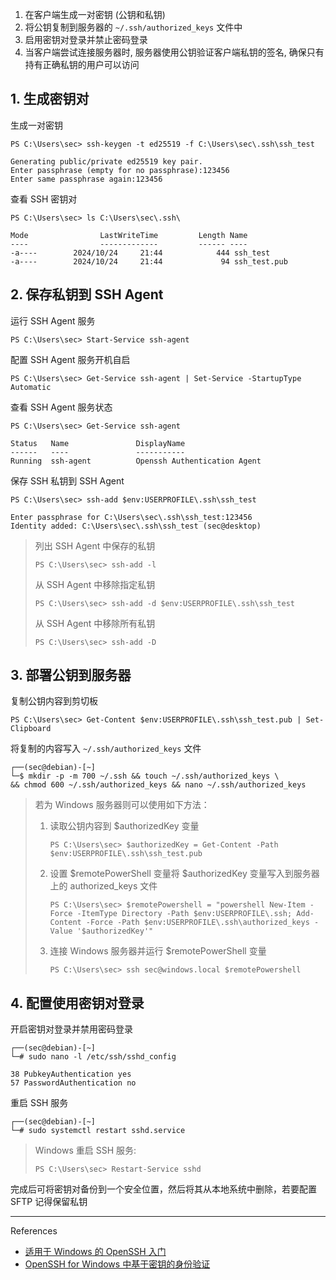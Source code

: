 1. 在客户端生成一对密钥 (公钥和私钥)
2. 将公钥复制到服务器的 `~/.ssh/authorized_keys` 文件中
3. 启用密钥对登录并禁止密码登录
4. 当客户端尝试连接服务器时, 服务器使用公钥验证客户端私钥的签名, 确保只有持有正确私钥的用户可以访问

## 1. 生成密钥对

生成一对密钥

```
PS C:\Users\sec> ssh-keygen -t ed25519 -f C:\Users\sec\.ssh\ssh_test
```

```
Generating public/private ed25519 key pair.
Enter passphrase (empty for no passphrase):123456
Enter same passphrase again:123456
```

查看 SSH 密钥对

```
PS C:\Users\sec> ls C:\Users\sec\.ssh\
```

```
Mode                LastWriteTime         Length Name
----                -------------         ------ ----
-a----        2024/10/24     21:44            444 ssh_test
-a----        2024/10/24     21:44             94 ssh_test.pub
```

## 2. 保存私钥到 SSH Agent

运行 SSH Agent 服务

```
PS C:\Users\sec> Start-Service ssh-agent
```

配置 SSH Agent 服务开机自启

```
PS C:\Users\sec> Get-Service ssh-agent | Set-Service -StartupType Automatic
```

查看 SSH Agent 服务状态

```
PS C:\Users\sec> Get-Service ssh-agent
```

```
Status   Name               DisplayName
------   ----               -----------
Running  ssh-agent          Openssh Authentication Agent
```

保存 SSH 私钥到 SSH Agent

```
PS C:\Users\sec> ssh-add $env:USERPROFILE\.ssh\ssh_test
```

```
Enter passphrase for C:\Users\sec\.ssh\ssh_test:123456
Identity added: C:\Users\sec\.ssh\ssh_test (sec@desktop)
```

> 列出 SSH Agent 中保存的私钥
>
> ```
> PS C:\Users\sec> ssh-add -l
> ```
>
> 从 SSH Agent 中移除指定私钥
>
> ```
> PS C:\Users\sec> ssh-add -d $env:USERPROFILE\.ssh\ssh_test
> ```
>
> 从 SSH Agent 中移除所有私钥
>
> ```
> PS C:\Users\sec> ssh-add -D
> ```

## 3. 部署公钥到服务器

复制公钥内容到剪切板

```
PS C:\Users\sec> Get-Content $env:USERPROFILE\.ssh\ssh_test.pub | Set-Clipboard
```

将复制的内容写入 `~/.ssh/authorized_keys` 文件

```
┌──(sec@debian)-[~]
└─$ mkdir -p -m 700 ~/.ssh && touch ~/.ssh/authorized_keys \
&& chmod 600 ~/.ssh/authorized_keys && nano ~/.ssh/authorized_keys
```

> 若为 Windows 服务器则可以使用如下方法：
>
> 1. 读取公钥内容到 $authorizedKey 变量
>
>    ```
>    PS C:\Users\sec> $authorizedKey = Get-Content -Path $env:USERPROFILE\.ssh\ssh_test.pub
>    ```
>
> 2. 设置 $remotePowerShell 变量将 $authorizedKey 变量写入到服务器上的 authorized_keys 文件
>
>    ```
>    PS C:\Users\sec> $remotePowershell = "powershell New-Item -Force -ItemType Directory -Path $env:USERPROFILE\.ssh; Add-Content -Force -Path $env:USERPROFILE\.ssh\authorized_keys -Value '$authorizedKey'"
>    ```
>
> 3. 连接 Windows 服务器并运行 $remotePowerShell 变量
>
>    ```
>    PS C:\Users\sec> ssh sec@windows.local $remotePowershell
>    ```

## 4. 配置使用密钥对登录

开启密钥对登录并禁用密码登录

```
┌──(sec@debian)-[~]
└─# sudo nano -l /etc/ssh/sshd_config
```

```
38 PubkeyAuthentication yes
57 PasswordAuthentication no
```

重启 SSH 服务

```
┌──(sec@debian)-[~]
└─# sudo systemctl restart sshd.service
```

> Windows 重启 SSH 服务: 
>
> ```
> PS C:\Users\sec> Restart-Service sshd
> ```

完成后可将密钥对备份到一个安全位置，然后将其从本地系统中删除，若要配置 SFTP 记得保留私钥

---

References

- [适用于 Windows 的 OpenSSH 入门](https://learn.microsoft.com/zh-cn/windows-server/administration/openssh/openssh_install_firstuse?tabs=gui&pivots=windows-server-2025)
- [OpenSSH for Windows 中基于密钥的身份验证](https://learn.microsoft.com/zh-cn/windows-server/administration/openssh/openssh_keymanagement)